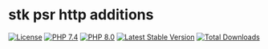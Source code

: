 # stk psr http additions

[![License](https://img.shields.io/badge/license-BSD-blue.svg)](https://opensource.org/licenses/BSD-3-Clause)
[![PHP 7.4](https://img.shields.io/badge/php-7.4-yellow.svg)](http://www.php.net)
[![PHP 8.0](https://img.shields.io/badge/php-8.0-yellow.svg)](http://www.php.net)
[![Latest Stable Version](https://img.shields.io/packagist/v/mbretter/stk-psr-http.svg)](https://packagist.org/packages/mbretter/stk-psr-http)
[![Total Downloads](https://img.shields.io/packagist/dt/mbretter/stk-psr-http.svg)](https://packagist.org/packages/mbretter/stk-psr-http)
